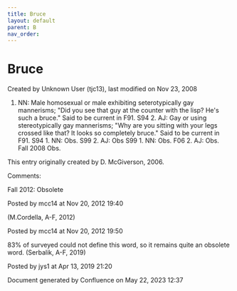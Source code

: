 ```yaml
---
title: Bruce
layout: default
parent: B
nav_order:
---
```


# Bruce

Created by  Unknown User (tjc13), last modified on Nov 23, 2008

1. NN: Male homosexual or male exhibiting seterotypically gay mannerisms; &quot;Did you see that guy at the counter with the lisp? He's such a bruce.&quot; Said to be current in F91. S94 2. AJ: Gay or using stereotypically gay mannerisms; &quot;Why are you sitting with your legs crossed like that? It looks so completely bruce.&quot; Said to be current in F91. S94 1. NN: Obs. S99 2. AJ: Obs S99 1. NN: Obs. F06 2. AJ: Obs.  Fall 2008 Obs.

This entry originally created by D. McGiverson, 2006.

Comments:

Fall 2012: Obsolete 

Posted by mcc14 at Nov 20, 2012 19:40

(M.Cordella, A-F, 2012)

Posted by mcc14 at Nov 20, 2012 19:50

83% of surveyed could not define this word, so it remains quite an obsolete word. (Serbalik, A-F, 2019)

Posted by jys1 at Apr 13, 2019 21:20

Document generated by Confluence on May 22, 2023 12:37


